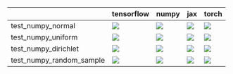 |                          | tensorflow                                                                                                                                                                             | numpy                                                                                                                                                                                  | jax                                                                                                                                                                                    | torch                                                                                                                                                                                  |
|:-------------------------|:---------------------------------------------------------------------------------------------------------------------------------------------------------------------------------------|:---------------------------------------------------------------------------------------------------------------------------------------------------------------------------------------|:---------------------------------------------------------------------------------------------------------------------------------------------------------------------------------------|:---------------------------------------------------------------------------------------------------------------------------------------------------------------------------------------|
| test_numpy_normal        | <a href="https://github.com/unifyai/ivy/actions/runs/3767573885/jobs/6405237842" rel="noopener noreferrer" target="_blank"><img src=https://img.shields.io/badge/-success-success></a> | <a href="https://github.com/unifyai/ivy/actions/runs/3766492257/jobs/6403070251" rel="noopener noreferrer" target="_blank"><img src=https://img.shields.io/badge/-success-success></a> | <a href="https://github.com/unifyai/ivy/actions/runs/3769305481/jobs/6408413692" rel="noopener noreferrer" target="_blank"><img src=https://img.shields.io/badge/-success-success></a> | <a href="https://github.com/unifyai/ivy/actions/runs/3766492257/jobs/6403079028" rel="noopener noreferrer" target="_blank"><img src=https://img.shields.io/badge/-success-success></a> |
| test_numpy_uniform       | <a href="https://github.com/unifyai/ivy/actions/runs/3766492257/jobs/6403070251" rel="noopener noreferrer" target="_blank"><img src=https://img.shields.io/badge/-success-success></a> | <a href="https://github.com/unifyai/ivy/actions/runs/3766492257/jobs/6403071727" rel="noopener noreferrer" target="_blank"><img src=https://img.shields.io/badge/-success-success></a> | <a href="https://github.com/unifyai/ivy/actions/runs/3766492257/jobs/6403078453" rel="noopener noreferrer" target="_blank"><img src=https://img.shields.io/badge/-success-success></a> | <a href="https://github.com/unifyai/ivy/actions/runs/3767837537/jobs/6405751842" rel="noopener noreferrer" target="_blank"><img src=https://img.shields.io/badge/-success-success></a> |
| test_numpy_dirichlet     | <a href="https://github.com/unifyai/ivy/actions/runs/3767573885/jobs/6405237842" rel="noopener noreferrer" target="_blank"><img src=https://img.shields.io/badge/-failure-red></a>     | <a href="https://github.com/unifyai/ivy/actions/runs/3751646877/jobs/6372917768" rel="noopener noreferrer" target="_blank"><img src=https://img.shields.io/badge/-success-success></a> | <a href="https://github.com/unifyai/ivy/actions/runs/3744678995/jobs/6358314587" rel="noopener noreferrer" target="_blank"><img src=https://img.shields.io/badge/-success-success></a> | <a href="https://github.com/unifyai/ivy/actions/runs/3712324937/jobs/6293730854" rel="noopener noreferrer" target="_blank"><img src=https://img.shields.io/badge/-failure-red></a>     |
| test_numpy_random_sample | <a href="https://github.com/unifyai/ivy/actions/runs/3713172858/jobs/6295524784" rel="noopener noreferrer" target="_blank"><img src=https://img.shields.io/badge/-success-success></a> | <a href="https://github.com/unifyai/ivy/actions/runs/3751646877/jobs/6372912143" rel="noopener noreferrer" target="_blank"><img src=https://img.shields.io/badge/-success-success></a> | <a href="https://github.com/unifyai/ivy/actions/runs/3761609803/jobs/6393525903" rel="noopener noreferrer" target="_blank"><img src=https://img.shields.io/badge/-success-success></a> | <a href="https://github.com/unifyai/ivy/actions/runs/3754502096/jobs/6378783981" rel="noopener noreferrer" target="_blank"><img src=https://img.shields.io/badge/-success-success></a> |